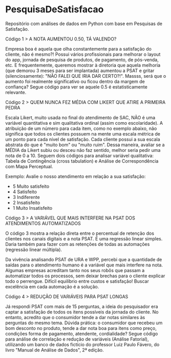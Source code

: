 # PesquisaDeSatisfacao

Repositório com análises de dados em Python com base em Pesquisas de Satisfação.


Código 1 > A NOTA AUMENTOU 0.50, TÁ VALENDO?

Empresa boa é aquela que olha constantemente para a satisfação do cliente, não é mesmo?! Possui vários profissionais para melhorar o layout do app, jornada de pesquisa de produtos, de pagamento, de pós-venda, etc. E frequentemente, queremos mostrar à diretoria que aquela melhoria (que demorou 3 meses para ser implantada) aumentou a PSAT e gritar (silenciosamente): "NÃO FALEI QUE IRIA DAR CERTO?!". Massss, será que o aumento foi realmente significativo ou ficou dentro da margem de confiança? Segue código para ver se aquele 0.5 é estatisticamente relevante.



Código 2 > QUEM NUNCA FEZ MÉDIA COM LIKERT QUE ATIRE A PRIMEIRA PEDRA

Escala Likert, muito usada no final do atendimento de SAC, NÃO é uma variável quantitativa e sim qualitativa ordinal (assim como escolaridade). A atribuição de um número para cada item, como no exemplo abaixo, não significa que todos os clientes possuem na mente uma escala métrica de um ponto para cada nível de satisfação. Cada cliente possui a sua escala abstrata do que é "muito bom" ou "muito ruim". Dessa maneira, avaliar se a MÉDIA da Likert subiu ou desceu não faz sentido, melhor seria pedir uma nota de 0 a 10. Seguem dois códigos para analisar variável qualitativa: Tabela de Contingência (cross tabulation) e Análise de Correspondência com Mapa Perceptual.

Exemplo: Avalie o nosso atendimento em relação a sua satisfação:

- 5 Muito satisfeito
- 4 Satisfeito
- 3 Indiferente
- 2 Insatisfeito 
- 1 Muito Insatisfeito


Código 3 > A VARIÁVEL QUE MAIS INTERFERE NA PSAT DOS ATENDIMENTOS AUTOMATIZADOS

O código 3 mostra a relação direta entre o percentual de retenção dos clientes nos canais digitais e a nota PSAT. É uma regressão linear simples. Daria também para fazer com as retenções de todas as automações (regressão linear múltipla).

Da vivência analisando PSAT de URA e WPP, percebi que a quantidade de saídas para o atendimento humano é a variável que mais interfere na nota. Algumas empresas acreditam tanto nos seus robôs que passam a automatizar todos os processos, sem deixar brechas para o cliente explicar todo o perrengue. Difícil equilíbrio entre custos e satisfação! Buscar excelência em cada automação é a solução.


Código 4 > REDUÇÃO DE VARIÁVEIS PARA PSAT LONGAS

Já respondi PSAT com mais de 15 perguntas, a ideia do pesquisador era captar a satisfação de todos os itens possíveis da jornada do cliente. No entanto, acredito que o consumidor tende a dar notas similares às perguntas do mesmo tema. Dúvida prática: o consumidor que recebeu um bom desconto no produto, tende a dar nota boa para itens como preço, condições forma de pagamento, atendente, cordialidade? Segue código para análise de correlação e redução de variáveis (Análise Fatorial), utilizando um banco de dados fictício do professor Luiz Paulo Fávero, do livro "Manual de Análise de Dados", 2ª edição.




